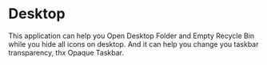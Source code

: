 Desktop
=======

This application can help you Open Desktop Folder and Empty Recycle Bin while you hide all icons on desktop.
And it can help you change you taskbar transparency, thx Opaque Taskbar.
